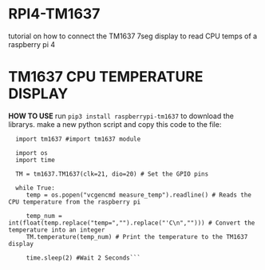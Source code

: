 # RPI4-TM1637
tutorial on how to connect the TM1637 7seg display to read CPU temps of a raspberry pi 4

# **TM1637 CPU TEMPERATURE DISPLAY**

 **HOW TO USE**
run `pip3 install raspberrypi-tm1637` to download the librarys.
make a new python script and copy this code to the file:

```
  import tm1637 #import tm1637 module

  import os
  import time

  TM = tm1637.TM1637(clk=21, dio=20) # Set the GPIO pins

  while True:
     temp = os.popen("vcgencmd measure_temp").readline() # Reads the CPU temperature from the raspberry pi

     temp_num = int(float(temp.replace("temp=","").replace("'C\n",""))) # Convert the temperature into an integer
     TM.temperature(temp_num) # Print the temperature to the TM1637 display

     time.sleep(2) #Wait 2 Seconds```
